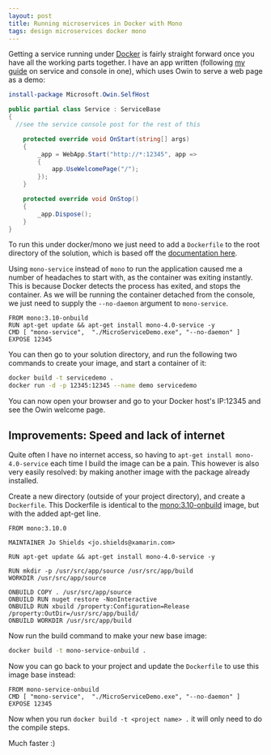 ```yaml
---
layout: post
title: Running microservices in Docker with Mono
tags: design microservices docker mono
---
```


Getting a service running under [Docker][docker] is fairly straight forward once you have all the working parts together.  I have an app written (following [my guide][blog-serviceconsole] on service and console in one), which uses Owin to serve a web page as a demo:


```powershell
install-package Microsoft.Owin.SelfHost
```

```csharp
public partial class Service : ServiceBase
{
  //see the service console post for the rest of this

	protected override void OnStart(string[] args)
	{
		_app = WebApp.Start("http://*:12345", app =>
		{
			app.UseWelcomePage("/");
		});
	}

	protected override void OnStop()
	{
		_app.Dispose();
	}
}
```

To run this under docker/mono we just need to add a `Dockerfile` to the root directory of the solution, which is based off the [documentation here][docker-mono].

Using `mono-service` instead of `mono` to run the application caused me a number of headaches to start with, as the container was exiting instantly.  This is because Docker detects the process has exited, and stops the container.  As we will be running the container detached from the console, we just need to supply the `--no-daemon` argument to `mono-service`.

```
FROM mono:3.10-onbuild
RUN apt-get update && apt-get install mono-4.0-service -y
CMD [ "mono-service",  "./MicroServiceDemo.exe", "--no-daemon" ]
EXPOSE 12345
```

You can then go to your solution directory, and run the following two commands to create your image, and start a container of it:

```bash
docker build -t servicedemo .
docker run -d -p 12345:12345 --name demo servicedemo
```

You can now open your browser and go to your Docker host's IP:12345 and see the Owin welcome page.

## Improvements: Speed and lack of internet

Quite often I have no internet access, so having to `apt-get install mono-4.0-service` each time I build the image can be a pain.  This however is also very easily resolved: by making another image with the package already installed.

Create a new directory (outside of your project directory), and create a `Dockerfile`.  This Dockerfile is identical to the [mono:3.10-onbuild][mono-onbuild-dockerfile] image, but with the added apt-get line.

```
FROM mono:3.10.0

MAINTAINER Jo Shields <jo.shields@xamarin.com>

RUN apt-get update && apt-get install mono-4.0-service -y

RUN mkdir -p /usr/src/app/source /usr/src/app/build
WORKDIR /usr/src/app/source

ONBUILD COPY . /usr/src/app/source
ONBUILD RUN nuget restore -NonInteractive
ONBUILD RUN xbuild /property:Configuration=Release /property:OutDir=/usr/src/app/build/
ONBUILD WORKDIR /usr/src/app/build
```

Now run the build command to make your new base image:

```bash
docker build -t mono-service-onbuild .
```

Now you can go back to your project and update the `Dockerfile` to use this image base instead:

```
FROM mono-service-onbuild
CMD [ "mono-service",  "./MicroServiceDemo.exe", "--no-daemon" ]
EXPOSE 12345
```

Now when you run `docker build -t <project name> .` it will only need to do the compile steps.

Much faster :)

[docker]: https://www.docker.com
[docker-mono]: https://hub.docker.com/_/mono
[blog-serviceconsole]: /2015/08/30/single-project-service-and-console.html
[mono-onbuild-dockerfile]: https://github.com/mono/docker/blob/adc7a3ec47f7d590f75a4dec0203a2103daf8db0/3.10.0/onbuild/Dockerfile
